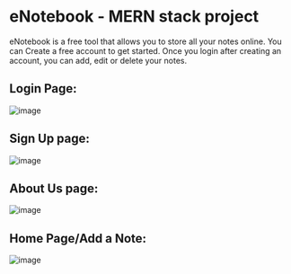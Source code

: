 # eNotebook - MERN stack project

eNotebook is a free tool that allows you to store all your notes online. You can Create a free account to get started. Once you login after creating an account, you can add, edit or delete your notes.
## Login Page:
![image](https://github.com/vaibhavj-11/enotebook-mern/assets/71918594/f1bbd0cb-69f1-444e-b529-ebc2af6821c7)
## Sign Up page:
![image](https://github.com/vaibhavj-11/enotebook-mern/assets/71918594/2e74738e-9adb-4e78-8b8f-faf49ef43707)
## About Us page:
![image](https://github.com/vaibhavj-11/enotebook-mern/assets/71918594/4a6e73de-7c07-4e67-a855-c81ec6c3096f)
## Home Page/Add a Note:
![image](https://github.com/vaibhavj-11/enotebook-mern/assets/71918594/1941d1f3-ac4b-4887-8b67-b6f708a3daae)

